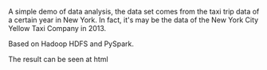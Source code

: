 A simple demo of data analysis, the data set comes from the taxi trip data of a certain year in New York. In fact, it's may be the data of the New York City Yellow Taxi Company in 2013.


Based on Hadoop HDFS and PySpark.

The result can be seen at html

